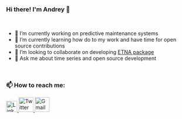 ### Hi there! I'm Andrey 👋

<br/> 

- 🔭 I’m currently working on predictive maintenance systems
- 🌱 I’m currently learning how do to my work and have time for open source contributions
- 👯 I’m looking to collaborate on developing [ETNA package](https://github.com/tinkoff-ai/etna)
- 💬 Ask me about time series and open source development

<br/> 

### 📫 How to reach me:
<a href="https://www.linkedin.com/in/ilekseev/">
  <img src="https://cdn.worldvectorlogo.com/logos/linkedin-icon-2.svg" title="Linkedin" alt="Linkedin Account" width="30"/>
</a>
<a href="https://twitter.com/and_alekseev">
  <img src="https://cdn.worldvectorlogo.com/logos/twitter-6.svg" title="Twitter" alt="Twitter Account" width="40"/>
</a>
<a href="mailto:ilekseev@gmail.com">
  <img src="https://cdn.worldvectorlogo.com/logos/gmail-icon-2.svg" title="Gmail" alt="Gmail Account" width="40"/>
</a>
